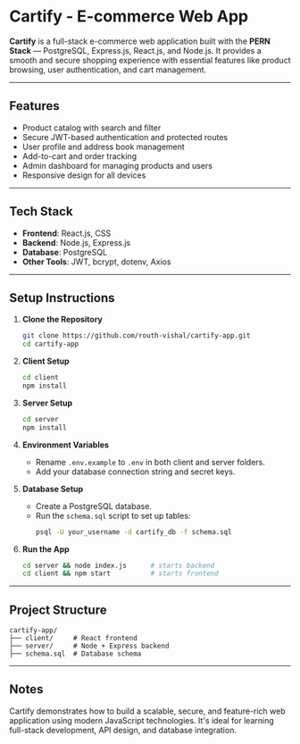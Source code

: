 # Cartify - E-commerce Web App

**Cartify** is a full-stack e-commerce web application built with the **PERN Stack** — PostgreSQL, Express.js, React.js, and Node.js. It provides a smooth and secure shopping experience with essential features like product browsing, user authentication, and cart management.

---

## Features

- Product catalog with search and filter
- Secure JWT-based authentication and protected routes
- User profile and address book management
- Add-to-cart and order tracking
- Admin dashboard for managing products and users
- Responsive design for all devices

---

## Tech Stack

- **Frontend**: React.js, CSS  
- **Backend**: Node.js, Express.js  
- **Database**: PostgreSQL  
- **Other Tools**: JWT, bcrypt, dotenv, Axios

---

## Setup Instructions

1. **Clone the Repository**
   ```bash
   git clone https://github.com/routh-vishal/cartify-app.git
   cd cartify-app
   ```

2. **Client Setup**
   ```bash
   cd client
   npm install
   ```

3. **Server Setup**
   ```bash
   cd server
   npm install
   ```

4. **Environment Variables**
   - Rename `.env.example` to `.env` in both client and server folders.
   - Add your database connection string and secret keys.

5. **Database Setup**
   - Create a PostgreSQL database.
   - Run the `schema.sql` script to set up tables:
     ```bash
     psql -U your_username -d cartify_db -f schema.sql
     ```

6. **Run the App**
   ```bash
   cd server && node index.js      # starts backend
   cd client && npm start          # starts frontend
   ```

---

## Project Structure

```
cartify-app/
├── client/     # React frontend
├── server/     # Node + Express backend
├── schema.sql  # Database schema
```

---

## Notes

Cartify demonstrates how to build a scalable, secure, and feature-rich web application using modern JavaScript technologies. It's ideal for learning full-stack development, API design, and database integration.

